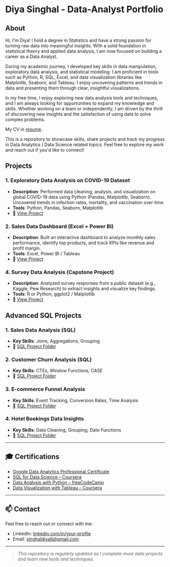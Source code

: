 # Diya Singhal - Data-Analyst Portfolio
## About
Hi, I'm Diya! I hold a degree in Statistics and have a strong passion for turning raw data into meaningful insights. With a solid foundation in statistical theory and applied data analysis, I am now focused on building a career as a Data Analyst.

During my academic journey, I developed key skills in data manipulation, exploratory data analysis, and statistical modeling. I am proficient in tools such as Python, R, SQL, Excel, and data visualization libraries like Matplotlib, Seaborn, and Tableau. I enjoy uncovering patterns and trends in data and presenting them through clear, insightful visualizations.

In my free time, I enjoy exploring new data analysis tools and techniques, and I am always looking for opportunities to expand my knowledge and skills. Whether working on a team or independently, I am driven by the thrill of discovering new insights and the satisfaction of using data to solve complex problems.

My CV in [resume](file:///C:/Users/DELL/Desktop/diya_resume.pdf).

This is a repository to showcase skills, share projects and track my progress in Data Analytics / Data Science related topics.
Feel free to explore my work and reach out if you'd like to connect!


## Projects

### 1. Exploratory Data Analysis on COVID-19 Dataset
- **Description**: Performed data cleaning, analysis, and visualization on global COVID-19 data using Python (Pandas, Matplotlib, Seaborn). Uncovered trends in infection rates, mortality, and vaccination over time.
- **Tools**: Python, Pandas, Seaborn, Matplotlib
- 🔗 [View Project](https://github.com/yourusername/covid19-data-analysis)

### 2. Sales Data Dashboard (Excel + Power BI)
- **Description**: Built an interactive dashboard to analyze monthly sales performance, identify top products, and track KPIs like revenue and profit margin.
- **Tools**: Excel, Power BI / Tableau
- 🔗 [View Project](https://github.com/yourusername/sales-dashboard)

### 4. Survey Data Analysis (Capstone Project)
- **Description**: Analyzed survey responses from a public dataset (e.g., Kaggle, Pew Research) to extract insights and visualize key findings.
- **Tools**: R or Python, ggplot2 / Matplotlib
- 🔗 [View Project](https://github.com/yourusername/survey-analysis)


##  Advanced SQL Projects

### 1. Sales Data Analysis (SQL)
- **Key Skills**: Joins, Aggregations, Grouping
- 🔗 [SQL Project Folder](./sql-projects/sales-sql-analysis)

### 2. Customer Churn Analysis (SQL)
- **Key Skills**: CTEs, Window Functions, CASE
- 🔗 [SQL Project Folder](./sql-projects/churn-analysis)

### 3. E-commerce Funnel Analysis
- **Key Skills**: Event Tracking, Conversion Rates, Time Analysis
- 🔗 [SQL Project Folder](./sql-projects/ecommerce-funnel)

### 4. Hotel Bookings Data Insights
- **Key Skills**: Data Cleaning, Grouping, Date Functions
- 🔗 [SQL Project Folder](./sql-projects/hotel-bookings)

---

## 🎓 Certifications

- [Google Data Analytics Professional Certificate](https://www.coursera.org/professional-certificates/google-data-analytics)
- [SQL for Data Science – Coursera](https://www.coursera.org/learn/sql-for-data-science)
- [Data Analysis with Python – freeCodeCamp](https://www.freecodecamp.org/learn/data-analysis-with-python/)
- [Data Visualization with Tableau – Coursera](https://www.coursera.org/learn/visualization-with-tableau)

---

## 📫 Contact
Feel free to reach out or connect with me:
- LinkedIn: [linkedin.com/in/your-profile](https://www.linkedin.com/in/diya-singhal-6b5335230)
- Email: singhaldiya6@gmail.com

---

> *This repository is regularly updated as I complete more data projects and learn new tools and techniques.*

